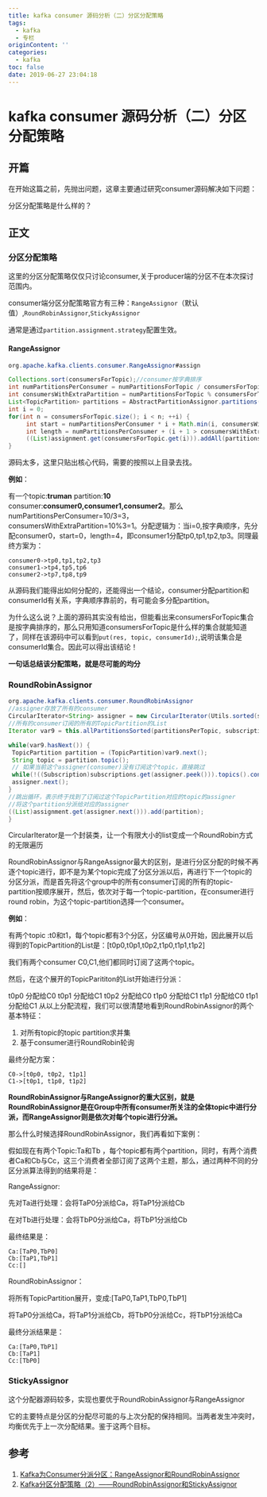 ```yaml
---
title: kafka consumer 源码分析（二）分区分配策略
tags:
  - kafka
  - 专栏
originContent: ''
categories:
  - kafka
toc: false
date: 2019-06-27 23:04:18
---
```


# kafka consumer 源码分析（二）分区分配策略

## 开篇

在开始这篇之前，先抛出问题，这章主要通过研究consumer源码解决如下问题：

分区分配策略是什么样的？

## 正文

### 分区分配策略

这里的分区分配策略仅仅只讨论consumer,关于producer端的分区不在本次探讨范围内。

consumer端分区分配策略官方有三种：`RangeAssignor`（默认值）,`RoundRobinAssignor`,`StickyAssignor`

通常是通过`partition.assignment.strategy`配置生效。

#### RangeAssignor

```java
org.apache.kafka.clients.consumer.RangeAssignor#assign

Collections.sort(consumersForTopic);//consumer按字典排序
int numPartitionsPerConsumer = numPartitionsForTopic / consumersForTopic.size();
int consumersWithExtraPartition = numPartitionsForTopic % consumersForTopic.size();
List<TopicPartition> partitions = AbstractPartitionAssignor.partitions(topic,numPartitionsForTopic);
int i = 0;
for(int n = consumersForTopic.size(); i < n; ++i) {
     int start = numPartitionsPerConsumer * i + Math.min(i, consumersWithExtraPartition);
     int length = numPartitionsPerConsumer + (i + 1 > consumersWithExtraPartition ? 0 : 1);
     ((List)assignment.get(consumersForTopic.get(i))).addAll(partitions.subList(start, start + length));
}
```

源码太多，这里只贴出核心代码，需要的按照以上目录去找。

**例如**：

有一个topic:**truman** partition:**10** consumer:**consumer0,consumer1,consumer2**。那么numPartitionsPerConsumer=10/3=3，consumersWithExtraPartition=10%3=1。分配逻辑为：当i=0,按字典顺序，先分配consumer0，start=0，length=4，即consumer1分配tp0,tp1,tp2,tp3。同理最终方案为：

```
consumer0->tp0,tp1,tp2,tp3
consumer1->tp4,tp5,tp6
consumer2->tp7,tp8,tp9
```



从源码我们能得出如何分配的，还能得出一个结论，consumer分配partition和consumerId有关系，字典顺序靠前的，有可能会多分配partition。

为什么这么说？上面的源码其实没有给出，但能看出来consumersForTopic集合是按字典排序的，那么只用知道consumersForTopic是什么样的集合就能知道了，同样在该源码中可以看到`put(res, topic, consumerId);`,说明该集合是consumerId集合。因此可以得出该结论！

**一句话总结该分配策略，就是尽可能的均分**

### RoundRobinAssignor

```java
org.apache.kafka.clients.consumer.RoundRobinAssignor
//assigner存放了所有的consumer
CircularIterator<String> assigner = new CircularIterator(Utils.sorted(subscriptions.keySet()));
//所有的consumer订阅的所有的TopicPartition的List
Iterator var9 = this.allPartitionsSorted(partitionsPerTopic, subscriptions).iterator();

while(var9.hasNext()) {
 TopicPartition partition = (TopicPartition)var9.next();
 String topic = partition.topic();
 // 如果当前这个assigner(consumer)没有订阅这个topic，直接跳过
 while(!((Subscription)subscriptions.get(assigner.peek())).topics().contains(topic)) {
 assigner.next();
}
//跳出循环，表示终于找到了订阅过这个TopicPartition对应的topic的assigner
//将这个partition分派给对应的assigner
((List)assignment.get(assigner.next())).add(partition);
}
```

CircularIterator是一个封装类，让一个有限大小的list变成一个RoundRobin方式的无限遍历

RoundRobinAssignor与RangeAssignor最大的区别，是进行分区分配的时候不再逐个topic进行，即不是为某个topic完成了分区分派以后，再进行下一个topic的分区分派，而是首先将这个group中的所有consumer订阅的所有的topic-partition按顺序展开，然后，依次对于每一个topic-partition，在consumer进行round robin，为这个topic-partition选择一个consumer。

**例如**：

有两个topic :t0和t1，每个topic都有3个分区，分区编号从0开始，因此展开以后得到的TopicPartition的List是：[t0p0,t0p1,t0p2,t1p0,t1p1,t1p2]

我们有两个consumer C0,C1,他们都同时订阅了这两个topic。

然后，在这个展开的TopicParititon的List开始进行分派：

t0p0 分配给C0
t0p1 分配给C1
t0p2 分配给C0
t1p0 分配给C1
t1p1 分配给C0
t1p1 分配给C1
从以上分配流程，我们可以很清楚地看到RoundRobinAssignor的两个基本特征：

1. 对所有topic的topic partition求并集
2. 基于consumer进行RoundRobin轮询

最终分配方案：

```
C0->[t0p0, t0p2, t1p1]
C1->[t0p1, t1p0, t1p2]
```

**RoundRobinAssignor与RangeAssignor的重大区别，就是RoundRobinAssignor是在Group中所有consumer所关注的全体topic中进行分派，而RangeAssignor则是依次对每个topic进行分派。**

那么什么时候选择RoundRobinAssignor，我们再看如下案例：

假如现在有两个Topic:Ta和Tb ，每个topic都有两个partition，同时，有两个消费者Ca和Cb与Cc，这三个消费者全部订阅了这两个主题，那么，通过两种不同的分区分派算法得到的结果将是：

RangeAssignor:

先对Ta进行处理：会将TaP0分派给Ca，将TaP1分派给Cb

在对Tb进行处理：会将TbP0分派给Ca，将TbP1分派给Cb

最终结果是：

```
Ca:[TaP0,TbP0]
Cb:[TaP1,TbP1]
Cc:[]
```

RoundRobinAssignor：

将所有TopicPartition展开，变成:[TaP0,TaP1,TbP0,TbP1]

将TaP0分派给Ca，将TaP1分派给Cb，将TbP0分派给Cc，将TbP1分派给Ca

最终分派结果是：

```
Ca:[TaP0,TbP1]
Cb:[TaP1]
Cc:[TbP0]
```

### StickyAssignor

这个分配器源码较多，实现也要优于RoundRobinAssignor与RangeAssignor

它的主要特点是分区的分配尽可能的与上次分配的保持相同。当两者发生冲突时，均衡优先于上一次分配结果。鉴于这两个目标。



## 参考

1. [Kafka为Consumer分派分区：RangeAssignor和RoundRobinAssignor](https://blog.csdn.net/zhanyuanlin/article/details/76021614)
2. [Kafka分区分配策略（2）——RoundRobinAssignor和StickyAssignor](https://blog.csdn.net/u013256816/article/details/81123625)